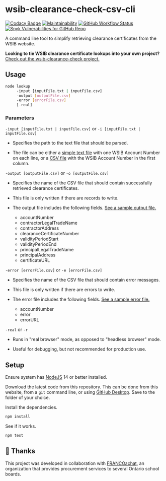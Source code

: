 # wsib-clearance-check-csv-cli

[![Codacy Badge](https://app.codacy.com/project/badge/Grade/3fb7c647878846aa9323994115aa57a9)](https://www.codacy.com/gh/cityssm/wsib-clearance-check-csv-cli/dashboard?utm_source=github.com&amp;utm_medium=referral&amp;utm_content=cityssm/wsib-clearance-check-csv-cli&amp;utm_campaign=Badge_Grade)
[![Maintainability](https://api.codeclimate.com/v1/badges/4ca34e70fd4186fff0ab/maintainability)](https://codeclimate.com/github/cityssm/wsib-clearance-check-csv-cli/maintainability)
[![GitHub Workflow Status](https://img.shields.io/github/actions/workflow/status/cityssm/wsib-clearance-check-csv-cli/test.yml)](https://github.com/cityssm/wsib-clearance-check-csv-cli/actions/workflows/test.yml)
[![Snyk Vulnerabilities for GitHub Repo](https://img.shields.io/snyk/vulnerabilities/github/cityssm/wsib-clearance-check-csv-cli)](https://app.snyk.io/org/cityssm/project/9605d6ee-84f6-41f6-a0c4-b5daa96160ae)

A command line tool to simplify retrieving clearance certificates from the WSIB website.

**Looking to tie WSIB clearance certificate lookups into your own project?**
[Check out the wsib-clearance-check project.](https://github.com/cityssm/wsib-clearance-check)

## Usage

```sh
node lookup
     -input [inputFile.txt | inputFile.csv]
     -output [outputFile.csv]
     -error [errorFile.csv]
     [-real]
```

### Parameters

`-input [inputFile.txt | inputFile.csv]` or
`-i [inputFile.txt | inputFile.csv]`

-   Specifies the path to the text file that should be parsed.

-   The file can be either
    a [simple text file](test/input.txt) with one WSIB Account Number on each line,
    or a [CSV file](test/input.csv) with the WSIB Account Number in the first column.

`-output [outputFile.csv]` or
`-o [outputFile.csv]`

-   Specifies the name of the CSV file that should contain
    successfully retrieved clearance certificates.

-   This file is only written if there are records to write.

-   The output file includes the following fields.
    [See a sample output file.](test/output.csv)

    -   accountNumber
    -   contractorLegalTradeName
    -   contractorAddress
    -   clearanceCertificateNumber
    -   validityPeriodStart
    -   validityPeriodEnd
    -   principalLegalTradeName
    -   principalAddress
    -   certificateURL

`-error [errorFile.csv]` or
`-e [errorFile.csv]`

-   Specifies the name of the CSV file that should contain error messages.

-   This file is only written if there are errors to write.

-   The error file includes the following fields.
    [See a sample error file.](test/error.csv)

    -   accountNumber
    -   error
    -   errorURL

`-real` or
`-r`

-   Runs in "real browser" mode, as opposed to "headless browser" mode.

-   Useful for debugging, but not recommended for production use.

## Setup

Ensure system has [NodeJS](https://nodejs.org/) 14 or better installed.

Download the latest code from this repository.  This can be done from this website,
from a `git` command line, or using [GitHub Desktop](https://desktop.github.com/).
Save to the folder of your choice.

Install the dependencies.

```sh
npm install
```

See if it works.

```sh
npm test
```

## 🙏 Thanks

This project was developed in collaboration with [FRANCOachat](https://ceafrancoachat.ca/),
an organization that provides procurement services to several Ontario school boards.